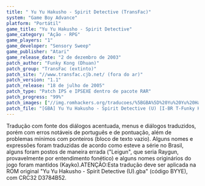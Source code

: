 ```yaml
---
title: " Yu Yu Hakusho - Spirit Detective (TransFac)"
system: "Game Boy Advance"
platform: "Portátil"
game_title: "Yu Yu Hakusho - Spirit Detective"
game_category: "Ação - RPG"
game_players: "1"
game_developer: "Sensory Sweep"
game_publisher: "Atari"
game_release_date: "2 de dezembro de 2003"
patch_author: "Funky Kong (Dhuan)"
patch_group: "TransFac (extinto)"
patch_site: "//www.transfac.cjb.net/ (fora do ar)"
patch_version: "1.1"
patch_release: "18 de julho de 2005"
patch_type: "Patch IPS e IPSEXE dentro de pacote RAR"
patch_progress: "99%"
patch_images: ["//img.romhackers.org/traducoes/%5BGBA%5D%20Yu%20Yu%20Hakusho%20-%20Spirit%20Detective%20-%20TransFac%20-%201.png","//img.romhackers.org/traducoes/%5BGBA%5D%20Yu%20Yu%20Hakusho%20-%20Spirit%20Detective%20-%20TransFac%20-%202.png","//img.romhackers.org/traducoes/%5BGBA%5D%20Yu%20Yu%20Hakusho%20-%20Spirit%20Detective%20-%20TransFac%20-%203.png"]
patch_file: "[GBA] Yu Yu Hakusho - Spirit Detective (U) [I-BR T-Funky Kong G-TransFac V-1.1 P-99% A-2005].rar"
---
```

Tradução com fonte dos diálogos acentuada, menus e diálogos traduzidos, porém com erros notáveis de português e de pontuação, além de problemas mínimos com ponteiros (bloco de texto vazio). Alguns nomes e expressões foram traduzidas de acordo como esteve a série no Brasil, alguns foram postos de maneira errada ("Leigun", que seria Raygun, provavelmente por entendimento fonético) e alguns nomes originários do jogo foram mantidos (Kayko).ATENÇÃO:Esta tradução deve ser aplicada na ROM original "Yu Yu Hakusho - Spirit Detective (U).gba" (código BYYE), com CRC32 D3784B52.